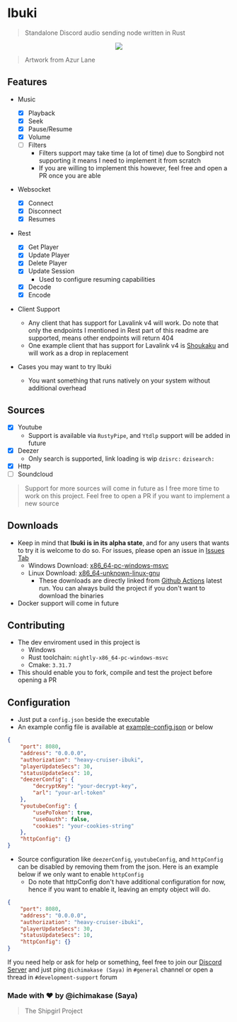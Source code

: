 # Ibuki

> Standalone Discord audio sending node written in Rust 

<p align="center">
    <img src="https://azurlane.netojuu.com/images/thumb/2/2d/IbukiCasual.png/587px-IbukiCasual.png"> 
</p>

> Artwork from Azur Lane

## Features

- Music
  - [x] Playback
  - [x] Seek
  - [x] Pause/Resume
  - [x] Volume
  - [ ] Filters 
    - Filters support may take time (a lot of time) due to Songbird not supporting it means I need to implement it from scratch
    - If you are willing to implement this however, feel free and open a PR once you are able
- Websocket
  - [x] Connect
  - [x] Disconnect
  - [x] Resumes
- Rest
  - [x] Get Player
  - [x] Update Player
  - [x] Delete Player
  - [x] Update Session
    - Used to configure resuming capabilities
  - [x] Decode
  - [x] Encode
- Client Support
  - Any client that has support for Lavalink v4 will work. Do note that only the endpoints I mentioned in Rest part of this readme are supported, means other endpoints will return 404
  - One example client that has support for Lavalink v4 is [Shoukaku](https://github.com/shipgirlproject/Shoukaku) and will work as a drop in replacement

- Cases you may want to try Ibuki
  - You want something that runs natively on your system without additional overhead

## Sources

- [x] Youtube
  - Support is available via `RustyPipe`, and `Ytdlp` support will be added in future
- [x] Deezer
  - Only search is supported, link loading is wip `dzisrc:` `dzisearch:`
- [x] Http
- [ ] Soundcloud

> Support for more sources will come in future as I free more time to work on this project. Feel free to open a PR if you want to implement a new source
  
## Downloads

- Keep in mind that **Ibuki is in its alpha state**, and for any users that wants to try it is welcome to do so. For issues, please open an issue in [Issues Tab](https://github.com/Deivu/Ibuki/issues)
  - Windows Download: [x86_64-pc-windows-msvc](https://github.com/Deivu/Ibuki/actions/runs/15319029072/artifacts/3218981086)
  - Linux Download: [x86_64-unknown-linux-gnu](https://github.com/Deivu/Ibuki/actions/runs/15319029072/artifacts/3218967010)
    - These downloads are directly linked from [Github Actions](https://github.com/Deivu/Ibuki/actions) latest run. You can always build the project if you don't want to download the binaries
- Docker support will come in future

## Contributing
- The dev enviroment used in this project is
  - Windows
  - Rust toolchain: `nightly-x86_64-pc-windows-msvc`
  - Cmake: `3.31.7`
- This should enable you to fork, compile and test the project before opening a PR

## Configuration

- Just put a `config.json` beside the executable
- An example config file is available at [example-config.json](https://github.com/Deivu/Ibuki/blob/master/example-config.json) or below

```json
{
    "port": 8080,
    "address": "0.0.0.0",
    "authorization": "heavy-cruiser-ibuki",
    "playerUpdateSecs": 30,
    "statusUpdateSecs": 10,
    "deezerConfig": {
        "decryptKey": "your-decrypt-key",
        "arl": "your-arl-token"
    },
    "youtubeConfig": {
        "usePoToken": true,
        "useOauth": false,
        "cookies": "your-cookies-string"
    },
    "httpConfig": {}
}
```

- Source configuration like `deezerConfig`, `youtubeConfig`, and `httpConfig` can be disabled by removing them from the json. Here is an example below if we only want to enable `httpConfig`
  - Do note that httpConfig don't have additional configuration for now, hence if you want to enable it, leaving an empty object will do.

```json
{
    "port": 8080,
    "address": "0.0.0.0",
    "authorization": "heavy-cruiser-ibuki",
    "playerUpdateSecs": 30,
    "statusUpdateSecs": 10,
    "httpConfig": {}
}
```

If you need help or ask for help or something, feel free to join our [Discord Server](https://discord.gg/FVqbtGu) and just ping `@ichimakase (Saya)` in `#general` channel or open a thread in `#development-support` forum


### Made with ❤ by @ichimakase (Saya)

> The Shipgirl Project